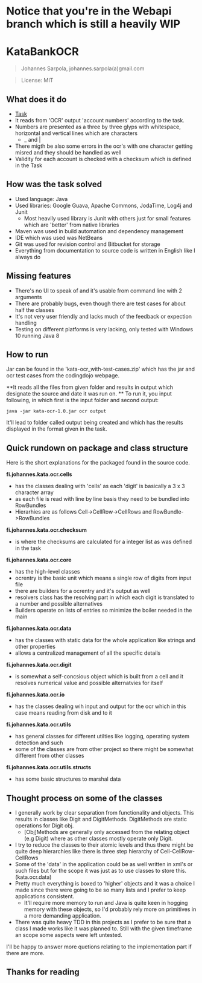 # Notice that you're in the Webapi branch which is still a heavily WIP

# KataBankOCR 

>Johannes Sarpola, johannes.sarpola(a)gmail.com

>License: MIT


## What does it do

- [Task](http://codingdojo.org/cgi-bin/index.pl?KataBankOCR)
- It reads from 'OCR' output 'account numbers' according to the task.
- Numbers are presented as a three by three glyps with whitespace, horizontal and vertical lines
  which are characters
    - _ and |
- There migth be also some errors in the ocr's with one character getting misred
  and they should be handled as well
- Validity for each account is checked with a checksum which is defined in the Task

## How was the task solved

- Used language: Java
- Used libraries: Google Guava, Apache Commons, JodaTime, Log4j and Junit
  - Most heavily used library is Junit with others just for small features which
    are 'better' from native libraries
- Maven was used in build automation and dependency management
- IDE which was used was NetBeans
- Git was used for revision control and Bitbucket for storage
- Everything from documentation to source code is written in English like I always do

## Missing features

- There's no UI to speak of and it's usable from command line with 2 arguments
- There are probably bugs, even though there are test cases for about half the classes
- It's not very user friendly and lacks much of the feedback or expection handling
- Testing on different platforms is very lacking, only tested with Windows 10 running Java 8

## How to run

Jar can be found in the 'kata-ocr_with-test-cases.zip' which has the jar
and ocr test cases from the codingdojo webpage.

**It reads all the files from given folder and results in output which designate the source
and date it was run on.
**
To run it, you input following, in which first is the input folder and second output:

```
java -jar kata-ocr-1.0.jar ocr output

```

It'll lead to folder called output being created and which has the results
displayed in the format given in the task.



## Quick rundown on package and class structure

Here is the short explanations for the packaged found in the source code.


**fi.johannes.kata.ocr.cells**

- has the classes dealing with 'cells' as each 'digit' is basically a 3 x 3 character array
- as each file is read with line by line basis they need to be bundled into RowBundles
- Hierarhies are as follows Cell->CellRow->CellRows and RowBundle->RowBundles

**fi.johannes.kata.ocr.checksum**

- is where the checksums are calculated for a integer list as was defined in the task

**fi.johannes.kata.ocr.core**

- has the high-level classes
- ocrentry is the basic unit which means a single row of digits from input file
- there are builders for a ocrentry and it's output as well
- resolvers class has the resolving part in which each digit is translated to a number
  and possible alternatives
- Builders operate on lists of entries so minimize the boiler needed in the main

**fi.johannes.kata.ocr.data**

- has the classes with static data for the whole application like strings and other
  properties
- allows a centralized management of all the specific details

**fi.johannes.kata.ocr.digit**

- is somewhat a self-concsious object which is built from a cell and it resolves numerical value and
  possible alternatvies for itself

**fi.johannes.kata.ocr.io**

- has the classes dealing wih input and output for the ocr which in this case means reading from
  disk and to it

**fi.johannes.kata.ocr.utils**

- has general classes for different utilties like logging, operating system detection and such
- some of the classes are from other project so there might be somewhat different from other classes

**fi.johannes.kata.ocr.utils.structs**

- has some basic structures to marshal data


## Thought process on some of the classes

- I generally work by clear separation from functionality and objects. This results in
  classes like Digit and DigitMethods. DigitMethods are static operations for Digit obj.
  - [Obj]Methods are generally only accessed from the relating object (e.g Digit) where
  as other classes mostly operate only Digit.  
- I try to reduce the classes to their atomic levels and thus there might be quite deep hierarchies
  like there is three step hierarchy of Cell-CellRow-CellRows
- Some of the 'data' in the application could be as well written in xml's or such files but for the
  scope it was just as to use classes to store this. (kata.ocr.data)
- Pretty much everything is boxed to 'higher' objects and it was a choice I made since there
  were going to be so many lists and I prefer to keep applications consistent.
  - It'll require more memory to run and Java is quite keen in hogging memory with these objects,
    so I'd probably rely more on primitives in a more demanding application.
- There was quite heavy TDD in this projects as I prefer to be sure that a class I made works like
  it was planned to. Still with the given timeframe an scope some aspects were left untested.

I'll be happy to answer more quetions relating to the implementation part if there are more.

## Thanks for reading
